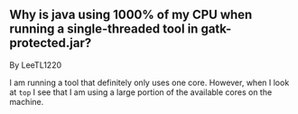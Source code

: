## Why is java using 1000% of my CPU when running a single-threaded tool in gatk-protected.jar?

By LeeTL1220

<p>I am running a tool that definitely only uses one core.  However, when I look at <code class="code codeInline" spellcheck="false">top</code> I see that I am using a large portion of the available cores on the machine.</p>
